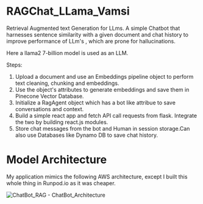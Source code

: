 # RAGChat_LLama_Vamsi
Retrieval Augmented text Generation for LLms. A simple Chatbot that harnesses sentence similarity with a given document and chat history to improve performance of 
LLm's , which are prone for hallucinations.

Here a llama2 7-billion model is used as an LLM. 

Steps:

1) Upload a document and use an Embeddings pipeline object to perform text cleaning, chunking and embeddings.
2) Use the object's attributes to generate embeddings and save them in Pinecone Vector Database.
3) Initialize a RagAgent object which has a bot like attribue to save conversations and context.
4) Build a simple react app and fetch API call requests from flask. Integrate the two by building react.js modules.
5) Store chat messages from the bot and Human in session storage.Can also use Databases like Dynamo DB to save chat history.

# Model Architecture

My application mimics the following AWS architecture, except I built this whole thing in Runpod.io as it was cheaper.




![ChatBot_RAG - ChatBot_Architecture](https://github.com/AnandVamsi1993/RAGChat_LLama_Vamsi/assets/52344613/4bb04519-5d6d-49de-a8ca-4f78882782db)


